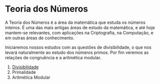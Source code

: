 Teoria dos Números
==================

A Teoria dos Números é a área da matemática que estuda os números inteiros. É uma das mais 
antigas áreas de estudo da matemática, e até hoje mantem-se relevantes, com aplicações na
Criptografia, na Computação, e em outras áreas de conhecimento.

Iniciaremos nossos estudos com as questões de divisibilidade, o que nos levará naturalmente ao
estudo dos números primos. Por fim veremos as relações de congruência e a aritmética modular.

1. [Divisibilidade](Divisilibilidade.md)
1. Primalidade
1. Aritmética Modular
